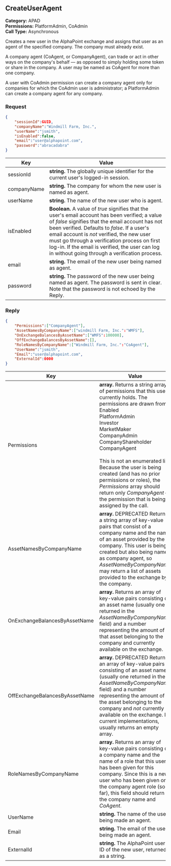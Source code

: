 ## CreateUserAgent

**Category:** APAD<br />**Permissions:** PlatformAdmin, CoAdmin<br />**Call Type:** Asynchronous

Creates a new user in the AlphaPoint exchange and assigns that user as an agent of the specified company. The company must already exist. 

A company agent (CoAgent, or CompanyAgent), can trade or act in other ways on the company's behalf &mdash; as opposed to simply holding some token or share in the company. A user may be named as CoAgent for more than one company.

A user with CoAdmin permission can create a company agent only for companies for which the CoAdmin user is administrator; a PlatformAdmin can create a company agent for any company.

### Request

```json
{
    "sessionId":GUID,
    "companyName":"Windmill Farm, Inc.",
    "userName":"jsmith",
    "isEnabled":false,
    "email":"user@alphapoint.com",
    "password":"abracadabra"
}
```

| Key         | Value                                                        |
| ----------- | ------------------------------------------------------------ |
| sessionId   | **string.** The globally unique identifier for the current user's logged-in session. |
| companyName | **string.** The company for whom the new user is named as agent. |
| userName    | **string.** The name of the new user who is agent.           |
| isEnabled   | **Boolean.** A value of *true* signifies that the user's email account has been verified; a value of *false* signifies that the email account has not been verified. Defaults to *false*. If a user's email account is *not* verified, the new user must go through a verification process on first log-in. If the email is verified, the user can log in without going through a verification process. |
| email       | **string.** The email of the new user being named as agent.  |
| password    | **string.** The password of the new user being named as agent. The password is sent in clear. Note that the password is not echoed by the Reply. |

### Reply

```json
{
    "Permissions":["CompanyAgent"],
    "AssetNamesByCompanyName":["windmill Farm, Inc.":"WMFS"],
    "OnExchangeBalancesByAssetName":["WMFS":100000],
    "OffExchangeBalancesByAssetName":[],
    "RoleNamesByCompanyName":["Windmill Farm, Inc.":"CoAgent"],
    "UserName":"jsmith",
    "Email":"user@alphapoint.com",
    "ExternalId":0000
}
```

| Key                            | Value                                                        |
| ------------------------------ | ------------------------------------------------------------ |
| Permissions                    | **array.** Returns a string array of permissions that this user currently holds. The permissions are drawn from:<br />Enabled<br />PlatformAdmin<br />Investor<br />MarketMaker<br />CompanyAdmin<br />CompanyShareholder<br />CompanyAgent<br /><br />This is not an enumerated list. Because the user is being created (and has no prior permissions or roles), the *Permissions* array should return only *CompanyAgent* &mdash; the permission that is being assigned by the call. |
| AssetNamesByCompanyName         | **array.** DEPRECATED Returns a string array of key-value pairs that consist of a company name and the name of an asset provided by the company. This user is being created but also being named as company agent, so *AssetNameByCompanyName* may return a list of assets provided to the exchange by the company. |
| OnExchangeBalancesByAssetName  | **array.** Returns an array of key-value pairs consisting of an asset name (usually one returned in the *AssetNameByCompanyName* field) and a number representing the amount of that asset belonging to the company and currently available on the exchange. |
| OffExchangeBalancesByAssetName | **array.** DEPRECATED Returns an array of key-value pairs consisting of an asset name (usually one returned in the *AssetNameByCompanyName* field) and a number representing the amount of the asset belonging to the company and *not* currently available on the exchange. In current implementations, usually returns an empty array. |
| RoleNamesByCompanyName         | **array.** Returns an array of key-value pairs consisting of a company name and the name of a role that this user has been given for this company. Since this is a new user who has been given only the company agent role (so far), this field should return the company name and *CoAgent*. |
| UserName                       | **string.** The name of the user being made an agent.        |
| Email                          | **string.** The email of the user being made an agent.       |
| ExternalId                     | **string.** The AlphaPoint user ID of the new user, returned as a string. |



